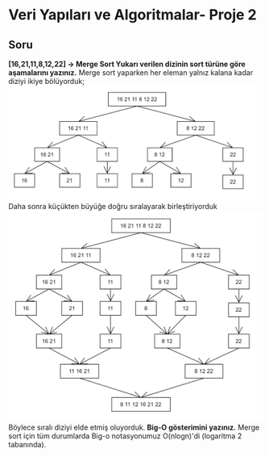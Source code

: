 # Veri Yapıları ve Algoritmalar- Proje 2
## Soru
**[16,21,11,8,12,22] -> Merge Sort
Yukarı verilen dizinin sort türüne göre aşamalarını yazınız.**
Merge sort yaparken her eleman yalnız kalana kadar diziyi ikiye bölüyorduk;
![merge](merge1.PNG)
Daha sonra küçükten büyüğe doğru sıralayarak birleştiriyorduk 
![merge2](merge2.PNG)
Böylece sıralı diziyi elde etmiş oluyorduk.
**Big-O gösterimini yazınız.**
Merge sort için tüm durumlarda Big-o notasyonumuz O(nlogn)'di (logaritma 2 tabanında).